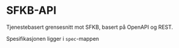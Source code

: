 # SFKB-API
Tjenestebasert grensesnitt mot SFKB, basert på OpenAPI og REST.

Spesifikasjonen ligger i `spec`-mappen
